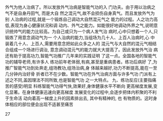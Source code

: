 外气为他人治病了。所以发放外气治病是智能气功的入
门功夫。由于用以治病之气不是自身丹田气, 而是大自
然之混元气,故不会损伤自身真气。而且发放外气为别
人治病的过程,就是一个锻炼自己调动大自然混元气之
能力的过程。人之功力高低,表现为身心健康状况和调
动内、外气之能力。如能很好地调动外界之气,说明意
识统帅气的能力比较高。为自己或只为一个病人发气治
病时,心中只想着一个人,只锻炼了用意念调动气为一
个人治病的能力,当组场为几十人、上百人治病时,心
中装着几十人、上百人,需要用意念把如此众多之人的
混元气与大自然的混元气相结合组成一个场进行调治,
意念调动混元气的能力就大大提高了。因此发放外气治
病还有助于提高功力,智能气功推广几年来的实践证明
了这一点。全国各地的智能气功的辅导老师,有许多人
练功前年老体弱,有病,甚至是重病患者。练功后病好
了,为推广智能气功到处奔走,组场教功,组场治病,身
体越来越好,功力不断提高,能在一至几分钟内治好骨
折者已不在少数。智能气功在外气治病方面与许多气功
门派有上述之不同,盖因理法不同所致,也是智能气功
之一大特点。
九、练功反应(主要指痛苦的感受)明显
科练智能气功得气快,效果好,身体健康水平不断向
更高梯度发展,变化显著。在身体健康迅速向更高梯度
发展变化的过程中,会逐步把体内积聚的不利于生命活
动向着高一梯度上升的因素排出去, 其中有精神的, 也
有物质的。这时身体相应的部位便会出现不适甚至痛苦

27
